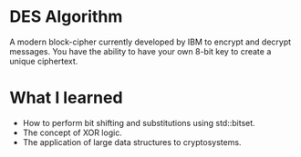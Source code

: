 # DES Algorithm #

A modern block-cipher currently developed by IBM to encrypt and decrypt messages.
You have the ability to have your own 8-bit key to create a unique ciphertext.

# What I learned #

- How to perform bit shifting and substitutions using std::bitset.
- The concept of XOR logic.
- The application of large data structures to cryptosystems.